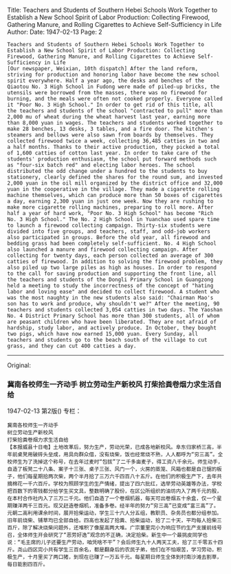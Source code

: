 Title: Teachers and Students of Southern Hebei Schools Work Together to Establish a New School Spirit of Labor Production: Collecting Firewood, Gathering Manure, and Rolling Cigarettes to Achieve Self-Sufficiency in Life
Author:
Date: 1947-02-13
Page: 2

    Teachers and Students of Southern Hebei Schools Work Together to Establish a New School Spirit of Labor Production: Collecting Firewood, Gathering Manure, and Rolling Cigarettes to Achieve Self-Sufficiency in Life
    [Our newspaper, Weixian, 10th dispatch] After the land reform, striving for production and honoring labor have become the new school spirit everywhere. Half a year ago, the desks and benches of the Qiaotou No. 3 High School in Fudong were made of piled-up bricks, the utensils were borrowed from the masses, there was no firewood for burning, and the meals were often not cooked properly. Everyone called it "Poor No. 3 High School." In order to get rid of this title, all the teachers and students of the school "contracted to pull" more than 2,000 mu of wheat during the wheat harvest last year, earning more than 8,000 yuan in wages. The teachers and students worked together to make 28 benches, 13 desks, 3 tables, and a fire door. The kitchen's steamers and bellows were also sawn from boards by themselves. They collected firewood twice a week, collecting 36,485 catties in two and a half months. Thanks to their active production, they picked a total of 1,600 catties of cotton last year. In order to take care of the students' production enthusiasm, the school put forward methods such as "four-six batch red" and electing labor heroes. The school distributed the odd change under a hundred to the students to buy stationery, clearly defined the shares for the round sum, and invested 2,000 yuan in the oil mill organized by the district office and 32,000 yuan in the cooperative in the village. They made a cigarette rolling machine themselves, which can produce more than 50 boxes of cigarettes a day, earning 2,300 yuan in just one week. Now they are rushing to make more cigarette rolling machines, preparing to roll more. After half a year of hard work, "Poor No. 3 High School" has become "Rich No. 3 High School." The No. 2 High School in Yuanchao used spare time to launch a firewood collecting campaign. Thirty-six students were divided into five groups, and teachers, staff, and odd-job workers also participated in groups. Before the old year, all firewood and bedding grass had been completely self-sufficient. No. 4 High School also launched a manure and firewood collecting campaign. After collecting for twenty days, each person collected an average of 300 catties of firewood. In addition to solving the firewood problem, they also piled up two large piles as high as houses. In order to respond to the call for saving production and supporting the front line, all the teachers and students of the Dongli Primary School in Guangzong held a meeting to study the incorrectness of the concept of "hating labor and loving ease" and decided to collect firewood. A student who was the most naughty in the new students also said: "Chairman Mao's son has to work and produce, why shouldn't we?" After the meeting, 90 teachers and students collected 3,054 catties in two days. The Yaoshan No. 4 District Primary School has more than 300 students, all of whom are peasant children who have been liberated. They are not afraid of hardship, study labor, and actively produce. In October, they bought two pigs, which have now earned 15,000 yuan. Every Sunday, all teachers and students go to the beach south of the village to cut grass, and they can cut 400 catties a day.



<hr /> 

Original: 


### 冀南各校师生一齐动手  树立劳动生产新校风  打柴拾粪卷烟力求生活自给

1947-02-13
第2版()
专栏：

    冀南各校师生一齐动手
    树立劳动生产新校风
    打柴拾粪卷烟力求生活自给
    【本报威县十日电】土地改革后，努力生产，劳动光荣，已成各地新校风。阜东归家桥三高，半年前桌凳用破砖头垒成，用具向群众借，没有烧柴，饭也经常烧不熟，人人都呼为“穷三高”。全校师生为了洗掉这个称号，在去年过麦时“包拔”了二千多亩麦子，得工资八千余元。师生动手，自造了板凳二十八条、案子十三张、桌子三张、风门一个，火房的蒸笼、风箱也都是自己锯的板子，他们每星期拾两次柴，两个半月拾了三万六千四百八十五斤。在他们的积极生产下，去年共摘棉花一千六百斤。学校为照顾学生的生产情绪，提出了四六批红，选举劳动英雄等办法，学校把百数下的零钱都分给学生买文具，整数明确了股份，在区公所组织的油坊内入了两千元的股，在本村合作社内入了三万二千元。他们自造了一个卷烟机器，每天可出卷烟五十余盒，仅一个星期赚洋两千三百元。现又赶造卷烟机，准备多卷。经半年的努力“穷三高”已变成“富三高”了。元朝二高利用课余时间，展开拾柴运动，学生三十六人分五组，教职员、杂务员也都分组参加。旧年前烧柴、铺草均已全部自给。四高也发起了拾粪、拾柴运动，拾了二十天，平均每人拾柴三百斤，除了解决烧柴问题外，还堆积了像屋高两大堆。广宗董里完小为响应节约生产支援前线号召，全体师生开会研究了“恶劳好逸”观念的不正确，决定拾柴。新生中一个最挑皮同学也说：“毛主席的儿子还要生产劳动，咱凭啥不干”？会后师生九十人两天工夫，拾了三千零五十四斤。尧山四区完小共有学生三百余名，都是翻身后的农民子弟，他们在不怕艰苦，学习劳动，积极生产，十月里买了两口猪，到现在已赚了一万五千元。每星期日师生全体到村南沙滩去割草，每日能割四百斤。
